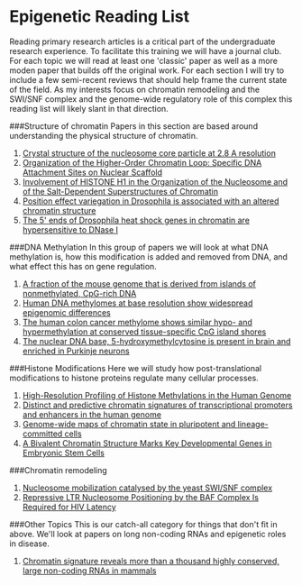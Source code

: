 Epigenetic Reading List 
============================ 
Reading primary research articles is a critical part of the undergraduate research experience. 
To facilitate this training we will have a journal club.  For each topic we will read at least
one 'classic' paper as well as a more moden paper that builds off the original work. For each
section I will try to include a few semi-recent reviews that should help frame the current 
state of the field. As my interests focus on chromatin remodeling and the SWI/SNF complex and 
the genome-wide regulatory role of this complex this reading list will likely slant in that direction. 

###Structure of chromatin
Papers in this section are based around understanding the physical structure of chromatin.

1. [Crystal structure of the nucleosome core particle at 2.8 A resolution](http://www.ncbi.nlm.nih.gov/pubmed/9305837) 
2. [Organization of the Higher-Order Chromatin Loop: Specific DNA Attachment Sites on Nuclear Scaffold](http://www.ncbi.nlm.nih.gov/pubmed/6091913)
3. [Involvement of HISTONE H1 in the Organization of the Nucleosome and of the Salt-Dependent Superstructures of Chromatin](http://www.ncbi.nlm.nih.gov/pubmed/387806)
4. [Position effect variegation in Drosophila is associated with an altered chromatin structure](http://www.ncbi.nlm.nih.gov/pubmed/7758950)
5. [The 5' ends of Drosophila heat shock genes in chromatin are hypersensitive to DNase I](http://www.ncbi.nlm.nih.gov/pubmed/6774262)
   
###DNA Methylation
In this group of papers we will look at what DNA methylation is, how this modification is
   added and removed from DNA, and what effect this has on gene regulation. 
   
1. [A fraction of the mouse genome that is derived from islands of nonmethylated, CpG-rich DNA](http://www.ncbi.nlm.nih.gov/pubmed/2981636)
2. [Human DNA methylomes at base resolution show widespread epigenomic differences](http://www.ncbi.nlm.nih.gov/pubmed/19829295)
3. [The human colon cancer methylome shows similar hypo- and hypermethylation at conserved tissue-specific CpG island shores](http://www.ncbi.nlm.nih.gov/pubmed/19151715)
4. [The nuclear DNA base, 5-hydroxymethylcytosine is present in brain and enriched in Purkinje neurons](http://www.ncbi.nlm.nih.gov/pubmed/19372393)
   
###Histone Modifications
Here we will study how post-translational modifications to histone proteins regulate many 
   cellular processes. 
   
1. [High-Resolution Profiling of Histone Methylations in the Human Genome](http://www.ncbi.nlm.nih.gov/pubmed/17512414)
2. [Distinct and predictive chromatin signatures of transcriptional promoters and enhancers in the human genome](http://www.ncbi.nlm.nih.gov/pubmed/17277777)
3. [Genome-wide maps of chromatin state in pluripotent and lineage-committed cells](http://www.ncbi.nlm.nih.gov/pubmed/17603471)
4. [A Bivalent Chromatin Structure Marks Key Developmental Genes in Embryonic Stem Cells](http://www.ncbi.nlm.nih.gov/pubmed/16630819)
   
###Chromatin remodeling
1. [Nucleosome mobilization catalysed by the yeast SWI/SNF complex](http://www.ncbi.nlm.nih.gov/pubmed/10466730)
2. [Repressive LTR Nucleosome Positioning by the BAF Complex Is Required for HIV Latency](http://www.ncbi.nlm.nih.gov/pubmed/22140357)
   
###Other Topics
This is our catch-all category for things that don't fit in above. We'll look at papers on 
   long non-coding RNAs and epigenetic roles in disease. 
   
1. [Chromatin signature reveals more than a thousand highly conserved, large non-coding RNAs in mammals](http://www.ncbi.nlm.nih.gov/pubmed/19182780)
